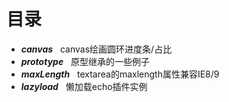 # 目录
* ***canvas***    canvas绘画圆环进度条/占比
* ***prototype***   原型继承的一些例子
* ***maxLength***    textarea的maxlength属性兼容IE8/9
* ***lazyload***    懒加载echo插件实例
